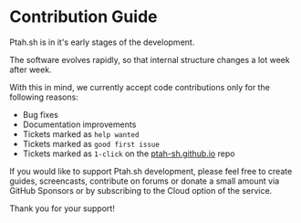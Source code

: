 # Contribution Guide

Ptah.sh is in it's early stages of the development.

The software evolves rapidly, so that internal structure changes a lot week after week.

With this in mind, we currently accept code contributions only for the following reasons:

-   Bug fixes
-   Documentation improvements
-   Tickets marked as `help wanted`
-   Tickets marked as `good first issue`
-   Tickets marked as `1-click` on the [ptah-sh.github.io](https://github.com/ptah-sh/ptah-sh.github.io) repo

If you would like to support Ptah.sh development, please feel free to create guides, screencasts, contribute on forums or donate a small amount via GitHub Sponsors or by subscribing to the Cloud option of the service.

Thank you for your support!
